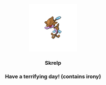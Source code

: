 <p align="center">
    <img src="https://raw.githubusercontent.com/PokeAPI/sprites/master/sprites/pokemon/690.png" width="150" height="150">
</p>
<h3 align="center"> <b>Skrelp</b></h3>
<h3 align="center">Have a terrifying day! (contains irony)</h3>
